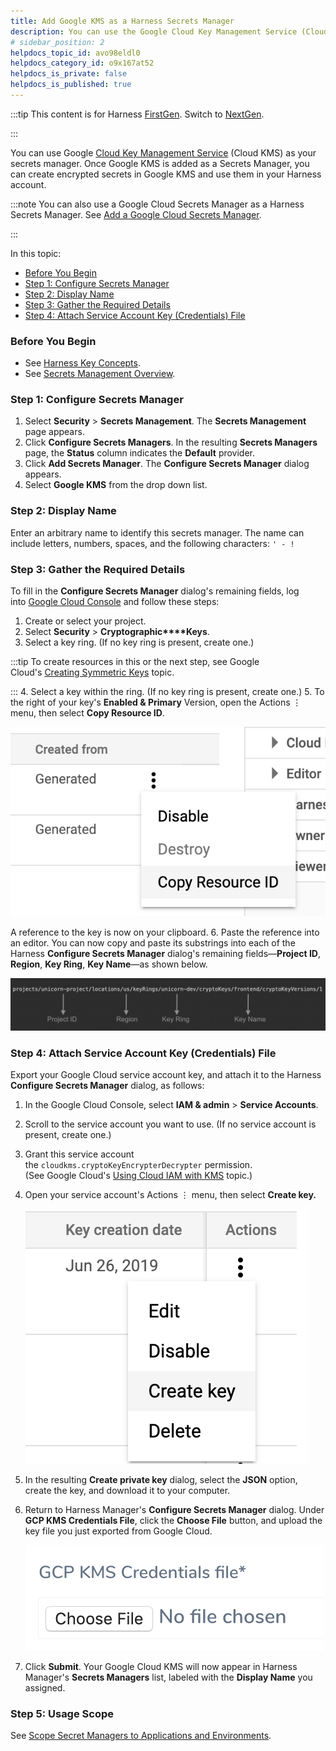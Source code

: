 ```yaml
---
title: Add Google KMS as a Harness Secrets Manager
description: You can use the Google Cloud Key Management Service (Cloud KMS) as your secrets manager.
# sidebar_position: 2
helpdocs_topic_id: avo98eldl0
helpdocs_category_id: o9x167at52
helpdocs_is_private: false
helpdocs_is_published: true
---
```



:::tip
This content is for Harness [FirstGen](../../../../getting-started/harness-first-gen-vs-harness-next-gen.md). Switch to [NextGen](../../../../platform/6_Security/10-add-google-kms-secrets-manager.md).

:::

You can use Google [Cloud Key Management Service](https://cloud.google.com/kms/) (Cloud KMS) as your secrets manager. Once Google KMS is added as a Secrets Manager, you can create encrypted secrets in Google KMS and use them in your Harness account.


:::note
You can also use a Google Cloud Secrets Manager as a Harness Secrets Manager. See [Add a Google Cloud Secrets Manager](add-a-google-cloud-secrets-manager.md).

:::

In this topic:

* [Before You Begin](#before-you-begin)
* [Step 1: Configure Secrets Manager](#step-1-configure-secrets-manager)
* [Step 2: Display Name](#step-2-display-name)
* [Step 3: Gather the Required Details](#step-3-gather-the-required-details)
* [Step 4: Attach Service Account Key (Credentials) File](add-a-google-cloud-kms-secrets-manager.md#step-4-attach-service-account-key-credentials-file)


### Before You Begin

* See [Harness Key Concepts](https://docs.harness.io/article/4o7oqwih6h-harness-key-concepts).
* See [Secrets Management Overview](secret-management.md).

### Step 1: Configure Secrets Manager

1. Select **Security** > **Secrets Management**. The **Secrets Management** page appears.
2. Click **Configure Secrets Managers**. In the resulting **Secrets Managers** page, the **Status** column indicates the **Default** provider.
3. Click **Add Secrets Manager**. The **Configure Secrets Manager** dialog appears.
4. Select **Google KMS** from the drop down list.

### Step 2: Display Name

Enter an arbitrary name to identify this secrets manager. The name can include letters, numbers, spaces, and the following characters: `' - !`

### Step 3: Gather the Required Details

To fill in the **Configure Secrets Manager** dialog's remaining fields, log into [Google Cloud Console](https://console.cloud.google.com/) and follow these steps:

1. Create or select your project.
2. Select **Security** > **Cryptographic****Keys**.
3. Select a key ring. (If no key ring is present, create one.)

:::tip
   To create resources in this or the next step, see Google Cloud's [Creating Symmetric Keys](https://cloud.google.com/kms/docs/creating-keys) topic.

:::
4. Select a key within the ring. (If no key ring is present, create one.)
5. To the right of your key's **Enabled & Primary** Version, open the Actions ⋮ menu, then select **Copy Resource ID**.
   
   ![](./static/add-a-google-cloud-kms-secrets-manager-70.png)

   A reference to the key is now on your clipboard.
6. Paste the reference into an editor. You can now copy and paste its substrings into each of the Harness **Configure Secrets Manager** dialog's remaining fields—**Project ID**, **Region**, **Key Ring**, **Key Name**—as shown below.
   
   ![](./static/add-a-google-cloud-kms-secrets-manager-71.png)


### Step 4: Attach Service Account Key (Credentials) File

Export your Google Cloud service account key, and attach it to the Harness **Configure Secrets Manager** dialog, as follows:

1. In the Google Cloud Console, select **IAM & admin** > **Service Accounts**.
2. Scroll to the service account you want to use. (If no service account is present, create one.)
3. Grant this service account the `cloudkms.cryptoKeyEncrypterDecrypter` permission. (See Google Cloud's [Using Cloud IAM with KMS](https://cloud.google.com/kms/docs/iam#granting_permissions_to_use_keys) topic.)
4. Open your service account's Actions ⋮ menu, then select **Create key.**
   
   ![](./static/add-a-google-cloud-kms-secrets-manager-72.png)

5. In the resulting **Create private key** dialog, select the **JSON** option, create the key, and download it to your computer.
6. Return to Harness Manager's **Configure Secrets Manager** dialog. Under **GCP KMS Credentials File**, click the **Choose File** button, and upload the key file you just exported from Google Cloud.
   
   ![](./static/add-a-google-cloud-kms-secrets-manager-73.png)

7. Click **Submit**. Your Google Cloud KMS will now appear in Harness Manager's **Secrets Managers** list, labeled with the **Display Name** you assigned.

### Step 5: Usage Scope

See [Scope Secret Managers to Applications and Environments](scope-secret-managers-to-applications-and-environments.md).

